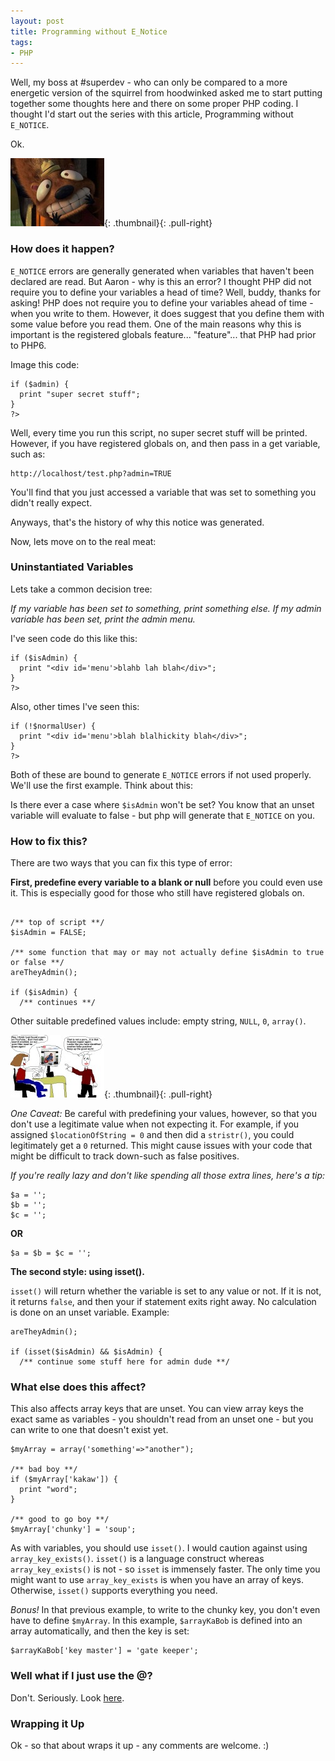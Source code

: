 ```yaml
---
layout: post
title: Programming without E_Notice
tags:
- PHP
---
```

Well, my boss at #superdev - who can only be compared to a more energetic version of the squirrel from hoodwinked asked me to start putting together some thoughts here and there on some proper PHP coding.  I thought I'd start out the series with this article, Programming without `E_NOTICE`.

Ok.

[![#superdev boss](/uploads/2008/squirrel-150x109.jpg)](/uploads/2008/squirrel.jpg){: .thumbnail}{: .pull-right}

### How does it happen?

`E_NOTICE` errors are generally generated when variables that haven't been declared are read.  But Aaron - why is this an error?  I thought PHP did not require you to define your variables a head of time?  Well, buddy, thanks for asking!  PHP does not require you to define your variables ahead of time - when you write to them.  However, it does suggest that you define them with some value before you read them.  One of the main reasons why this is important is the registered globals feature... "feature"... that PHP had prior to PHP6.

Image this code:

```php?start_inline=1
if ($admin) {
  print "super secret stuff";
}
?>
```

Well, every time you run this script, no super secret stuff will be printed.  However, if you have registered globals on, and then pass in a get variable, such as:

    http://localhost/test.php?admin=TRUE
    
You'll find that you just accessed a variable that was set to something you didn't really expect.

Anyways, that's the history of why this notice was generated.

Now, lets move on to the real meat:

### Uninstantiated Variables

Lets take a common decision tree:

_If my variable has been set to something, print something else.  If my admin variable has been set, print the admin menu._

I've seen code do this like this:

```php?start_inline=1
if ($isAdmin) {
  print "<div id='menu'>blahb lah blah</div>";
}
?>
```

Also, other times I've seen this:

```php?start_inline=1
if (!$normalUser) {
  print "<div id='menu'>blah blalhickity blah</div>";
}
?>
```

Both of these are bound to generate `E_NOTICE` errors if not used properly.  We'll use the first example.  Think about this:

Is there ever a case where `$isAdmin` won't be set?  You know that an unset variable will evaluate to false - but php will generate that `E_NOTICE` on you.

### How to fix this?

There are two ways that you can fix this type of error:

**First, predefine every variable to a blank or null** before you could even use it.  This is especially good for those who still have registered globals on.

```php?start_inline=1

/** top of script **/
$isAdmin = FALSE;

/** some function that may or may not actually define $isAdmin to true or false **/
areTheyAdmin();

if ($isAdmin) {
  /** continues **/
```

Other suitable predefined values include: empty string, `NULL`, `0`, `array()`.

[![false positive](/uploads/2008/false_pos-150x100.jpg)](/uploads/2008/false_pos.jpg){: .thumbnail}{: .pull-right}

_One Caveat:_ Be careful with predefining your values, however, so that you don't use a legitimate value when not expecting it.  For example, if you assigned `$locationOfString = 0` and then did a `stristr()`, you could legitimately get a `0` returned.  This might cause issues with your code that might be difficult to track down-such as false positives.

_If you're really lazy and don't like spending all those extra lines, here's a tip:_

```php?start_inline=1
$a = '';
$b = '';
$c = '';
```

**OR**

```php?start_inline=1
$a = $b = $c = '';
```

**The second style: using isset().**

`isset()` will return whether the variable is set to any value or not.  If it is not, it returns `false`, and then your if statement exits right away.  No calculation is done on an unset variable.  Example:

```php?start_inline=1
areTheyAdmin();

if (isset($isAdmin) && $isAdmin) {
  /** continue some stuff here for admin dude **/
```

### What else does this affect?

This also affects array keys that are unset.  You can view array keys the exact same as variables - you shouldn't read from an unset one - but you can write to one that doesn't exist yet.

```php?start_inline=1
$myArray = array('something'=>"another");

/** bad boy **/
if ($myArray['kakaw']) {
  print "word";
}

/** good to go boy **/
$myArray['chunky'] = 'soup';
```

As with variables, you should use `isset()`.  I would caution against using `array_key_exists()`.  `isset()` is a language construct whereas `array_key_exists()` is not - so `isset` is immensely faster.  The only time you might want to use `array_key_exists` is when you have an array of keys.  Otherwise, `isset()` supports everything you need.

_Bonus!_  In that previous example, to write to the chunky key, you don't even have to define `$myArray`.  In this example, `$arrayKaBob` is defined into an array automatically, and then the key is set:

```php?start_inline=1
$arrayKaBob['key master'] = 'gate keeper';
```

### Well what if I just use the @?

Don't.  Seriously.  Look <a href="/2007/the-perils-of-the-at-in-php/">here</a>.

### Wrapping it Up

Ok - so that about wraps it up - any comments are welcome. :)